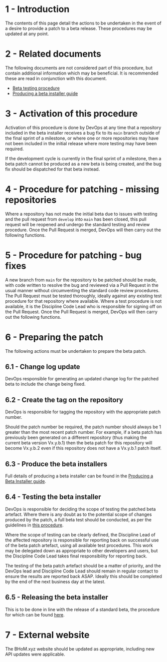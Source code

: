 # 1 - Introduction

The contents of this page detail the actions to be undertaken in the event of a desire to provide a patch to a beta release. These procedures may be updated at any point.

# 2 - Related documents

The following documents are not considered part of this procedure, but contain additional information which may be beneficial. It is recommended these are read in conjunction with this document.

 - [Beta testing procedure](Beta-testing-procedure)
 - [Producing a beta installer guide](Producing-a-beta-installer)

# 3 - Activation of this procedure

Activation of this procedure is done by DevOps at any time that a repository included in the beta installer receives a bug fix to its `main` branch outside of the final sprint of a milestone, or where one or more repositories may have not been included in the initial release where more testing may have been required.

If the development cycle is currently in the final sprint of a milestone, then a beta patch cannot be produced as a new beta is being created, and the bug fix should be dispatched for that beta instead.

# 4 - Procedure for patching - missing repositories

Where a repository has not made the initial beta due to issues with testing and the pull request from `develop` into `main` has been closed, this pull request will be reopened and undergo the standard testing and review procedure. Once the Pull Request is merged, DevOps will then carry out the following functions.

# 5 - Procedure for patching - bug fixes

A new branch from `main` for the repository to be patched should be made, with code written to resolve the bug and reviewed via a Pull Request in the usual manner without circumventing the standard code review procedures. The Pull Request must be tested thoroughly, ideally against any existing test procedure for that repository where available. Where a test procedure is not available, it is the Discipline Code Lead who is responsible for signing off on the Pull Request. Once the Pull Request is merged, DevOps will then carry out the following functions.

# 6 - Preparing the patch

The following actions must be undertaken to prepare the beta patch.

## 6.1 - Change log update

DevOps responsible for generating an updated change log for the patched beta to include the change being fixed.

## 6.2 - Create the tag on the repository

DevOps is responsible for tagging the repository with the appropriate patch number.

Should the patch number be required, the patch number should always be 1 greater than the most recent patch number. For example, if a beta patch has previously been generated on a different repository (thus making the current beta version Vx.y.b.1) then the beta patch for this repository will become Vx.y.b.2 even if this repository does not have a Vx.y.b.1 patch itself.

## 6.3 - Produce the beta installers

Full details of producing a beta installer can be found in the [Producing a Beta Installer guide](Producing-a-beta-installer).

## 6.4 - Testing the beta installer

DevOps is responsible for deciding the scope of testing the patched beta artefact. Where there is any doubt as to the potential scope of changes produced by the patch, a full beta test should be conducted, as per the guidelines in [this procedure](End-of-Milestone-procedure#release-beta-installer-for-testing).

Where the scope of testing can be clearly defined, the Discipline Lead of the affected repository is responsible for reporting back on successful use of the beta patch artefact, using all available test procedures. This work may be delegated down as appropriate to other developers and users, but the Discipline Code Lead takes final responsibility for reporting back.

The testing of the beta patch artefact should be a matter of priority, and the DevOps lead and Discipline Code Lead should remain in regular contact to ensure the results are reported back ASAP. Ideally this should be completed by the end of the next business day at the latest.

## 6.5 - Releasing the beta installer

This is to be done in line with the release of a standard beta, the procedure for which can be found [here](End-of-Milestone-procedure#release-beta-installer-publicly).

# 7 - External website

The BHoM.xyz website should be updated as appropriate, including new API updates were applicable.